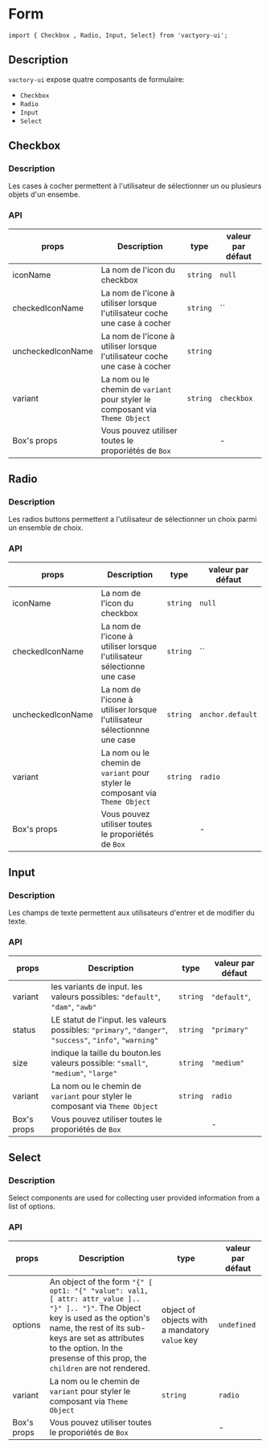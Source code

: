 # Form

```
import { Checkbox , Radio, Input, Select} from 'vactyory-ui';
```

## Description
`vactory-ui` expose quatre composants de formulaire:
- `Checkbox`
- `Radio`
- `Input`
- `Select`


## Checkbox
### Description
Les cases à cocher permettent à l'utilisateur de sélectionner un ou plusieurs objets d'un ensembe.

### API

| props         | Description   | type   | valeur par défaut   |
|---------------|---------------|--------|---------------------|
| iconName         | La nom de l'icon du checkbox | `string`   | `null`   |
| checkedIconName         | La nom de l'icone à utiliser lorsque l'utilisateur coche une case à cocher | `string`   | ``   |
| uncheckedIconName | La nom de l'icone à utiliser lorsque l'utilisateur coche une case à cocher  | `string`   |   |
| variant         | La nom ou le chemin de `variant` pour styler  le composant via `Theme Object` | `string`   | `checkbox`   |
| Box's props         | Vous pouvez utiliser toutes le proporiétés de `Box`   |    | -   |


## Radio
### Description
Les radios buttons permettent a l'utilisateur de sélectionner un choix parmi un ensemble de choix.
### API

| props         | Description   | type   | valeur par défaut   |
|---------------|---------------|--------|---------------------|
| iconName         | La nom de l'icon du checkbox | `string`   | `null`   |
| checkedIconName         | La nom de l'icone à utiliser lorsque l'utilisateur sélectionne une case| `string`   | ``   |
| uncheckedIconName | La nom de l'icone à utiliser lorsque l'utilisateur sélectionnne une case | `string`   | `anchor.default`   |
| variant         | La nom ou le chemin de `variant` pour styler  le composant via `Theme Object` | `string`   | `radio`   |
| Box's props         | Vous pouvez utiliser toutes le proporiétés de `Box`   |    | -   |


## Input
### Description
Les champs de texte permettent aux utilisateurs d'entrer et de modifier du texte.
### API

| props         | Description   | type   | valeur par défaut   |
|---------------|---------------|--------|---------------------|
| variant         | les variants de input. les valeurs possibles: `"default"`, `"dam"`, `"awb"`| `string`   | `"default"`,   |
| status         | LE statut de l'input. les valeurs possibles: `"primary"`, `"danger"`, `"success"`, `"info"`, `"warning"` | `string`   | `"primary"`   |
| size         | indique la taille du bouton.les  valeurs possible: `"small"`, `"medium"`, `"large"` | `string`| `"medium"` |
| variant         | La nom ou le chemin de `variant` pour styler  le composant via `Theme Object` | `string`   | `radio`   |
| Box's props         | Vous pouvez utiliser toutes le proporiétés de `Box`   |    | -   |

## Select
### Description
Select components are used for collecting user provided information from a list of options.
### API

| props         | Description   | type   | valeur par défaut   |
|---------------|---------------|--------|---------------------|
| options       | An object of the form `"{" [ opt1: "{" "value": val1, [ attr: attr_value ].. "}" ].. "}"`. The Object key is used as the option's name, the rest of its sub-keys are set as attributes to the option. In the presense of this prop, the `children` are not rendered. | object of objects with a mandatory `value` key | `undefined` |
| variant         | La nom ou le chemin de `variant` pour styler  le composant via `Theme Object` | `string`   | `radio`   |
| Box's props         | Vous pouvez utiliser toutes le proporiétés de `Box`   |    | -   |